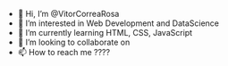- 👋 Hi, I’m @VitorCorreaRosa
- 👀 I’m interested in Web Development and DataScience
- 🌱 I’m currently learning HTML, CSS, JavaScript
- 💞️ I’m looking to collaborate on 
- 📫 How to reach me ????

<!---
VitorCorreaRosa/VitorCorreaRosa is a ✨ special ✨ repository because its `README.md` (this file) appears on your GitHub profile.
You can click the Preview link to take a look at your changes.
--->
